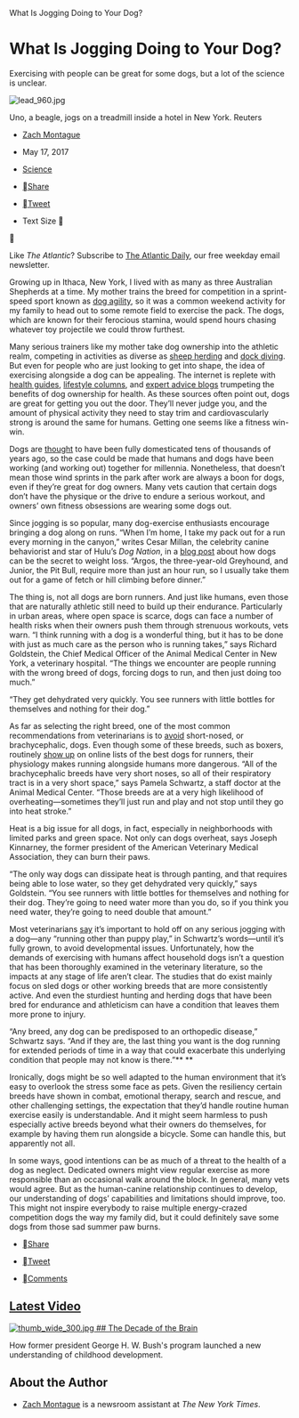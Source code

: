 What Is Jogging Doing to Your Dog?

# What Is Jogging Doing to Your Dog?

Exercising with people can be great for some dogs, but a lot of the science is unclear.

   ![lead_960.jpg](../_resources/0d28122ba25e5d9ff208b93994c0a727.jpg)

 Uno, a beagle, jogs on a treadmill inside a hotel in New York.  Reuters

- [Zach Montague](https://www.theatlantic.com/author/zach-montague/)

- May 17, 2017

- [Science](https://www.theatlantic.com/science/)

- [Share](https://www.theatlantic.com/science/archive/2017/05/running-with-dogs/527043/?utm_source=nextdraft&utm_medium=email#)

- [Tweet](https://www.theatlantic.com/science/archive/2017/05/running-with-dogs/527043/?utm_source=nextdraft&utm_medium=email#)

-
   Text Size
 



Like *​The Atlantic*? Subscribe to **​**[The Atlantic Daily​](http://www.theatlantic.com/newsletters/daily/), our free weekday email newsletter.

Growing up in Ithaca, New York, I lived with as many as three Australian Shepherds at a time. My mother trains the breed for competition in a sprint-speed sport known as [dog agility](http://www.akc.org/events/agility/), so it was a common weekend activity for my family to head out to some remote field to exercise the pack. The dogs, which are known for their ferocious stamina, would spend hours chasing whatever toy projectile we could throw furthest.

Many serious trainers like my mother take dog ownership into the athletic realm, competing in activities as diverse as [sheep herding](https://www.youtube.com/watch?v=qojXfXUdG0g) and [dock diving](https://www.youtube.com/watch?v=t5z7BinjoF8). But even for people who are just looking to get into shape, the idea of exercising alongside a dog can be appealing. The internet is replete with [health guides](https://well.blogs.nytimes.com/2011/03/14/forget-the-treadmill-get-a-dog/comment-page-12/), [lifestyle columns](https://www.theguardian.com/lifeandstyle/2010/nov/12/get-fit-with-your-dog), and [expert advice blogs](http://hjerneeksperten.dk/us/get-a-dog-lose-weight/) trumpeting the benefits of dog ownership for health. As these sources often point out, dogs are great for getting you out the door. They’ll never judge you, and the amount of physical activity they need to stay trim and cardiovascularly strong is around the same for humans. Getting one seems like a fitness win-win.

Dogs are [thought](http://www.sciencedirect.com/science/article/pii/S2211335516300936) to have been fully domesticated tens of thousands of years ago, so the case could be made that humans and dogs have been working (and working out) together for millennia. Nonetheless, that doesn’t mean those wind sprints in the park after work are always a boon for dogs, even if they’re great for dog owners. Many vets caution that certain dogs don’t have the physique or the drive to endure a serious workout, and owners’ own fitness obsessions are wearing some dogs out.

Since jogging is so popular, many dog-exercise enthusiasts encourage bringing a dog along on runs. “When I’m home, I take my pack out for a run every morning in the canyon,” writes Cesar Millan, the celebrity canine behaviorist and star of Hulu’s *Dog Nation*, in a [blog post](https://www.cesarsway.com/dog-psychology/pack-leader/your-dog-can-be-the-secret-to-weight-loss) about how dogs can be the secret to weight loss. “Argos, the three-year-old Greyhound, and Junior, the Pit Bull, require more than just an hour run, so I usually take them out for a game of fetch or hill climbing before dinner.”

The thing is, not all dogs are born runners. And just like humans, even those that are naturally athletic still need to build up their endurance. Particularly in urban areas, where open space is scarce, dogs can face a number of health risks when their owners push them through strenuous workouts, vets warn. “I think running with a dog is a wonderful thing, but it has to be done with just as much care as the person who is running takes,” says Richard Goldstein, the Chief Medical Officer of the Animal Medical Center in New York, a veterinary hospital. “The things we encounter are people running with the wrong breed of dogs, forcing dogs to run, and then just doing too much.”

“They get dehydrated very quickly. You see runners with little bottles for themselves and nothing for their dog.”

As far as selecting the right breed, one of the most common recommendations from veterinarians is to [avoid](https://www.avma.org/public/PetCare/Pages/run-spot-run.aspx) short-nosed, or brachycephalic, dogs. Even though some of these breeds, such as boxers, routinely [show up](https://www.outsideonline.com/1856881/20-best-dog-breeds-runners) on online lists of the best dogs for runners, their physiology makes running alongside humans more dangerous. “All of the brachycephalic breeds have very short noses, so all of their respiratory tract is in a very short space,” says Pamela Schwartz, a staff doctor at the Animal Medical Center. “Those breeds are at a very high likelihood of overheating—sometimes they’ll just run and play and not stop until they go into heat stroke.”

Heat is a big issue for all dogs, in fact, especially in neighborhoods with limited parks and green space. Not only can dogs overheat, says Joseph Kinnarney, the former president of the American Veterinary Medical Association, they can burn their paws.

“The only way dogs can dissipate heat is through panting, and that requires being able to lose water, so they get dehydrated very quickly,” says Goldstein. “You see runners with little bottles for themselves and nothing for their dog. They’re going to need water more than you do, so if you think you need water, they’re going to need double that amount.”

Most veterinarians [say](http://vetmed.tamu.edu/news/pet-talk/jogging-with-your-dog) it’s important to hold off on any serious jogging with a dog—any “running other than puppy play,” in Schwartz’s words—until it’s fully grown, to avoid developmental issues. Unfortunately, how the demands of exercising with humans affect household dogs isn’t a question that has been thoroughly examined in the veterinary literature, so the impacts at any stage of life aren’t clear. The studies that do exist mainly focus on sled dogs or other working breeds that are more consistently active. And even the sturdiest hunting and herding dogs that have been bred for endurance and athleticism can have a condition that leaves them more prone to injury.

“Any breed, any dog can be predisposed to an orthopedic disease,” Schwartz says. “And if they are, the last thing you want is the dog running for extended periods of time in a way that could exacerbate this underlying condition that people may not know is there.”**  **

Ironically, dogs might be so well adapted to the human environment that it’s easy to overlook the stress some face as pets. Given the resiliency certain breeds have shown in combat, emotional therapy, search and rescue, and other challenging settings, the expectation that they’d handle routine human exercise easily is understandable. And it might seem harmless to push especially active breeds beyond what their owners do themselves, for example by having them run alongside a bicycle. Some can handle this, but apparently not all.

In some ways, good intentions can be as much of a threat to the health of a dog as neglect. Dedicated owners might view regular exercise as more responsible than an occasional walk around the block. In general, many vets would agree. But as the human-canine relationship continues to develop, our understanding of dogs’ capabilities and limitations should improve, too. This might not inspire everybody to raise multiple energy-crazed competition dogs the way my family did, but it could definitely save some dogs from those sad summer paw burns.

- [Share](https://www.theatlantic.com/science/archive/2017/05/running-with-dogs/527043/?utm_source=nextdraft&utm_medium=email#)

- [Tweet](https://www.theatlantic.com/science/archive/2017/05/running-with-dogs/527043/?utm_source=nextdraft&utm_medium=email#)

- [Comments](https://www.theatlantic.com/science/archive/2017/05/running-with-dogs/527043/?utm_source=nextdraft&utm_medium=email#article-comments)

##   [Latest Video](https://www.theatlantic.com/video/)

 [ ![thumb_wide_300.jpg](../_resources/62d3c1c0f77274af2cfe2cc0cead6879.jpg)      ## The Decade of the Brain](https://www.theatlantic.com/video/index/526536/the-decade-of-the-brain/)

How former president George H. W. Bush's program launched a new understanding of childhood development.

## About the Author

- [Zach Montague](https://www.theatlantic.com/author/zach-montague/) is a newsroom assistant at *The New York Times*.